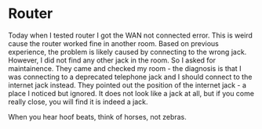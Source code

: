 # Router

Today when I tested router I got the WAN not connected error. This is weird cause the router worked fine in another room. Based on previous experience, the problem is likely caused by connecting to the wrong jack. However, I did not find any other jack in the room. So I asked for maintainence. They came and checked my room - the diagnosis is that I was connecting to a deprecated telephone jack and I should connect to the internet jack instead. They pointed out the position of the internet jack - a place I noticed but ignored. It does not look like a jack at all, but if you come really close, you will find it is indeed a jack. 

When you hear hoof beats, think of horses, not zebras.
